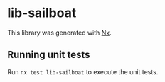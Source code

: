 # lib-sailboat

This library was generated with [Nx](https://nx.dev).

## Running unit tests

Run `nx test lib-sailboat` to execute the unit tests.

